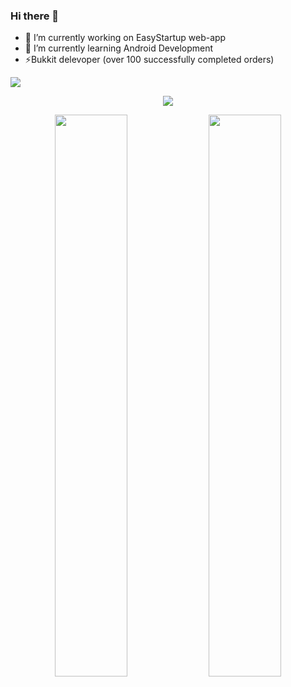 ### Hi there 👋
- 🔭 I’m currently working on EasyStartup web-app
- 🌱 I’m currently learning Android Development
- ⚡Bukkit delevoper (over 100 successfully completed orders)

<img src="https://i.imgur.com/nFJBsXO.jpeg">

<p align="center">
  <img src="https://wakatime.com/badge/user/5f36d26a-5e9c-4b05-adc7-d6c1b98d0328.svg" />
</p>


<p align="center">
  <img width="48%" src="https://github-readme-stats.vercel.app/api?username=iRedTea&show_icons=true&theme=radical" />
  <img width="48%" src="https://github-readme-streak-stats.herokuapp.com/?user=iRedTea&theme=radical" />
</p>
